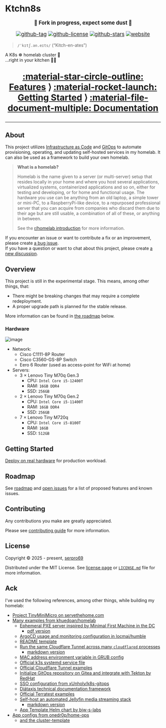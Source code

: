# Ktchn8s

<div markdown="1" style="text-align: center; font-size: 1.2em;">

<b>🚧 Fork in progress, expect some dust 🚧</b>

[![github-tag](https://img.shields.io/github/v/tag/serpro69/Ktchn8s?style=for-the-badge&logo=semver&logoColor=white)](https://github.com/serpro69/Ktchn8s/tags)
[![github-license](https://img.shields.io/github/license/serpro69/Ktchn8s?style=for-the-badge&logo=unlicense&logoColor=white)](https://opensource.org/license/mit)
[![github-stars](https://img.shields.io/github/stars/serpro69/Ktchn8s?logo=github&logoColor=white&color=gold&style=for-the-badge)](https://github.com/serpro69/Ktchn8s)
[![website](https://img.shields.io/website?label=docs&logo=gitbook&logoColor=white&style=for-the-badge&url=https%3A%2F%2Fserpro69.github.io/ktchn8s)](https://serpro69.github.io/ktchn8s)

</div>

> `/ˈkɪtʃ.ən.eɪts/` (“Kitch-en-ates”)

A K8s ☸️ homelab cluster 👾
<br>...right in your kitchen 🚀💥

<div markdown="1" style="text-align: center; font-size: 2em;">

**[:material-star-circle-outline: Features](#features) ⟩ [:material-rocket-launch: Getting Started](#getting-started) ⟩ [:material-file-document-multiple: Documentation](https://serpro69.github.io/ktchn8s)**

</div>

---

## About

This project utilizes [Infrastructure as Code](https://en.wikipedia.org/wiki/Infrastructure_as_code) and [GitOps](https://www.weave.works/technologies/gitops) to automate provisioning, operating, and updating self-hosted services in my homelab.
It can also be used as a framework to build your own homelab.

> **What is a homelab?**
>
> Homelab is the name given to a server (or multi-server) setup that resides locally in your home and where you host several applications, virtualized systems, containerized applications and so on, either for testing and developing, or for home and functional usage.
> The hardware you use can be anything from an old laptop, a simple tower or mini-PC, to a RaspberryPi-like device, to a repurposed professional server that you can acquire from companies who discard them due to their age but are still usable, a combination of all of these, or anything in between.
>
> See the [r/homelab introduction](https://www.reddit.com/r/homelab/wiki/introduction) for more information.

If you encounter an issue or want to contribute a fix or an improvement, please create [a bug issue](https://github.com/serpro69/Ktchn8s/issues/new?template=bug.md).
<br>If you have a question or want to chat about this project, please create [a new discussion](https://github.com/serpro69/Ktchn8s/discussions/new/choose).

## Overview

This project is still in the experimental stage. This means, among other things, that:

- There might be breaking changes that may require a complete redeployment.
- A proper upgrade path is planned for the stable release.

More information can be found in [the roadmap](#roadmap) below.

### Hardware

![image](https://github.com/user-attachments/assets/b5f2e7cb-51bd-44f7-beb4-646403142ad5)

- Network:
    - Cisco C1111-8P Router
    - Cisco C3560-GS-8P Switch
    - Eero 6 Router (used as access-point for WiFi at home)
- Servers:
    - 3 × Lenovo Tiny M70q Gen.3
        - CPU: `Intel Core i5-12400T`
        - RAM: `16GB DDR4`
        - SSD: `256GB`
    - 2 × Lenovo Tiny M70q Gen.2
        - CPU: `Intel Core i5-11400T`
        - RAM: `16GB DDR4`
        - SSD: `256GB`
    - 7 × Lenovo Tiny M720q
        - CPU: `Intel Core i5-8100T`
        - RAM: `16GB`
        - SSD: `512GB`

## Getting Started

[Deploy on real hardware](https://serpro69.github.io/installation/production) for production workload.

## Roadmap

See [roadmap](https://serpro69.github.io/reference/roadmap) and [open issues](https://github.com/khuedoan/homelab/issues) for a list of proposed features and known issues.

## Contributing

Any contributions you make are greatly appreciated.

Please see [contributing guide](https://serpro69.github.io/reference/contributing) for more information.

## License

Copyright &copy; 2025 - present, [serpro69](https://github.com/serpro69)

Distributed under the MIT License.
See [license page](https://serpro69.github.io/ktchn8s/reference/license) or [`LICENSE.md`](https://github.com/serpro69/Ktchn8s/blob/master/LICENSE.md) file for more information.

## Ack

I've used the following references, among other things, while building my homelab:

- [Project TinyMiniMicro on servethehome.com](https://www.servethehome.com/introducing-project-tinyminimicro-home-lab-revolution/)
- [Many examples from khuedoan/homelab](https://github.com/khuedoan/homelab?tab=readme-ov-file#acknowledgements)
    - [Ephemeral PXE server inspired by Minimal First Machine in the DC](https://speakerdeck.com/amcguign/minimal-first-machine-in-the-dc)
        - [pdf version](./reference/external/minimal_first_machine_in_the_dc.pdf)
    - [ArgoCD usage and monitoring configuration in locmai/humble](https://github.com/locmai/humble)
    - [README template](https://github.com/othneildrew/Best-README-Template)
    - [Run the same Cloudflare Tunnel across many `cloudflared` processes](https://developers.cloudflare.com/cloudflare-one/tutorials/many-cfd-one-tunnel)
        - [markdown version](./reference/external/many_cfs_one_tunnel.md)
    - [MAC address environment variable in GRUB config](https://askubuntu.com/questions/1272400/how-do-i-automate-network-installation-of-many-ubuntu-18-04-systems-with-efi-and)
    - [Official k3s systemd service file](https://github.com/k3s-io/k3s/blob/master/k3s.service)
    - [Official Cloudflare Tunnel examples](https://github.com/cloudflare/argo-tunnel-examples)
    - [Initialize GitOps repository on Gitea and integrate with Tekton by RedHat](https://github.com/redhat-scholars/tekton-tutorial/tree/master/triggers)
    - [SSO configuration from xUnholy/k8s-gitops](https://github.com/xUnholy/k8s-gitops)
    - [Diátaxis technical documentation framework](https://diataxis.fr)
    - [Official Terratest examples](https://github.com/gruntwork-io/terratest/tree/main/test)
    - [Self-host an automated Jellyfin media streaming stack](https://zerodya.net/self-host-jellyfin-media-streaming-stack)
        - [markdown version](./reference/external/self_host_an_automated_jellyfin_media_streaming_stack.md)
    - [App Template Helm chart by bjw-s-labs](https://bjw-s-labs.github.io/helm-charts/docs/)
- [App configs from onedr0p/home-ops](https://github.com/onedr0p/home-ops)
    - [and the cluster-template](https://github.com/onedr0p/cluster-template)
